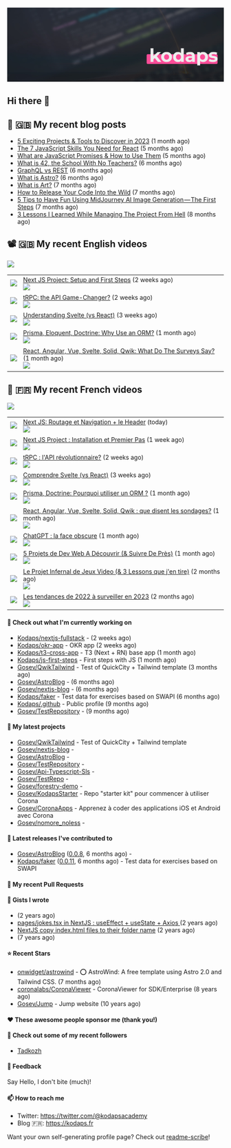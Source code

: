 ![This is an image](images/header.jpg)

## Hi there 👋


## 📜 🇬🇧 My recent blog posts

- [5 Exciting Projects &amp; Tools to Discover in 2023](https://gosev.medium.com/5-exciting-projects-tools-to-discover-in-2023-d5b6f5886740?source=rss-e68daed69805------2) (1 month ago)
- [The 7 JavaScript Skills You Need for React](https://javascript.plainenglish.io/the-7-javascript-skills-you-need-for-react-9244169ca80a?source=rss-e68daed69805------2) (5 months ago)
- [What are JavaScript Promises &amp; How to Use Them](https://javascript.plainenglish.io/what-are-javascript-promises-how-to-use-them-84fdff5757b9?source=rss-e68daed69805------2) (5 months ago)
- [What is 42, the School With No Teachers?](https://levelup.gitconnected.com/what-is-42-the-school-with-no-teachers-7e4d0f9a80c1?source=rss-e68daed69805------2) (6 months ago)
- [GraphQL vs REST](https://levelup.gitconnected.com/graphql-vs-rest-e918d9e0e271?source=rss-e68daed69805------2) (6 months ago)
- [What is Astro?](https://javascript.plainenglish.io/what-is-astro-aa3369d5a7f4?source=rss-e68daed69805------2) (6 months ago)
- [What is Art?](https://gosev.medium.com/what-is-art-2dce12548091?source=rss-e68daed69805------2) (7 months ago)
- [How to Release Your Code Into the Wild](https://levelup.gitconnected.com/how-to-release-your-code-into-the-wild-dd144218cb9b?source=rss-e68daed69805------2) (7 months ago)
- [5 Tips to Have Fun Using MidJourney AI Image Generation — The First Steps](https://gosev.medium.com/5-tips-to-have-fun-using-midjourney-ai-image-generation-the-first-steps-81cf44a53931?source=rss-e68daed69805------2) (7 months ago)
- [3 Lessons I Learned While Managing The Project From Hell](https://medium.com/illumination/3-lessons-i-learned-while-managing-the-project-from-hell-e31196db2d5f?source=rss-e68daed69805------2) (8 months ago)

## 📽 🇬🇧 My recent English videos
<img src="https://img.shields.io/youtube/channel/subscribers/UC2DOovF-OjIQ6nHClUyLKKQ?style=for-the-badge"></img>
<table>

<tr>
<td><img src="https://img.youtube.com/vi/AaQfCKJLMGY/default.jpg"></img></td>
<td>
<a href="https://www.youtube.com/watch?v=AaQfCKJLMGY">Next JS Project: Setup and First Steps</a> (2 weeks ago) <br/>
<img src="https://img.shields.io/youtube/views/AaQfCKJLMGY?style=flat-square"> </img> 
</td>
</tr>
<tr>
<td><img src="https://img.youtube.com/vi/a6XwC22TMYY/default.jpg"></img></td>
<td>
<a href="https://www.youtube.com/watch?v=a6XwC22TMYY">tRPC: the API Game-Changer?</a> (2 weeks ago) <br/>
<img src="https://img.shields.io/youtube/views/a6XwC22TMYY?style=flat-square"> </img> 
</td>
</tr>
<tr>
<td><img src="https://img.youtube.com/vi/lYYGhm7p74Q/default.jpg"></img></td>
<td>
<a href="https://www.youtube.com/watch?v=lYYGhm7p74Q">Understanding Svelte (vs React)</a> (3 weeks ago) <br/>
<img src="https://img.shields.io/youtube/views/lYYGhm7p74Q?style=flat-square"> </img> 
</td>
</tr>
<tr>
<td><img src="https://img.youtube.com/vi/vHt2LC1EM3Q/default.jpg"></img></td>
<td>
<a href="https://www.youtube.com/watch?v=vHt2LC1EM3Q">Prisma, Eloquent, Doctrine: Why Use an ORM?</a> (1 month ago) <br/>
<img src="https://img.shields.io/youtube/views/vHt2LC1EM3Q?style=flat-square"> </img> 
</td>
</tr>
<tr>
<td><img src="https://img.youtube.com/vi/BHgeNz1LsVE/default.jpg"></img></td>
<td>
<a href="https://www.youtube.com/watch?v=BHgeNz1LsVE">React, Angular, Vue, Svelte, Solid, Qwik:  What Do The Surveys Say?</a> (1 month ago) <br/>
<img src="https://img.shields.io/youtube/views/BHgeNz1LsVE?style=flat-square"> </img> 
</td>
</tr>
</table>

## 📜 🇫🇷 My recent French videos
<img src="https://img.shields.io/youtube/channel/subscribers/UCzdX32OIhpfrdxQRhN2s98w?style=for-the-badge"></img>
<table>

<tr>
<td><img src="https://img.youtube.com/vi/eKRzywQCDaM/default.jpg"></img></td>
<td>
<a href="https://www.youtube.com/watch?v=eKRzywQCDaM">Next JS: Routage et Navigation &#43; le Header</a> (today) <br/>
<img src="https://img.shields.io/youtube/views/eKRzywQCDaM?style=flat-square"> </img> 
</td>
</tr>
<tr>
<td><img src="https://img.youtube.com/vi/-SrqXDcjxKs/default.jpg"></img></td>
<td>
<a href="https://www.youtube.com/watch?v=-SrqXDcjxKs">Next JS Project : Installation et Premier Pas</a> (1 week ago) <br/>
<img src="https://img.shields.io/youtube/views/-SrqXDcjxKs?style=flat-square"> </img> 
</td>
</tr>
<tr>
<td><img src="https://img.youtube.com/vi/i5ujev590Xw/default.jpg"></img></td>
<td>
<a href="https://www.youtube.com/watch?v=i5ujev590Xw">tRPC : l&#39;API révolutionnaire?</a> (2 weeks ago) <br/>
<img src="https://img.shields.io/youtube/views/i5ujev590Xw?style=flat-square"> </img> 
</td>
</tr>
<tr>
<td><img src="https://img.youtube.com/vi/VSHdmXaEGKo/default.jpg"></img></td>
<td>
<a href="https://www.youtube.com/watch?v=VSHdmXaEGKo">Comprendre Svelte (vs React)</a> (3 weeks ago) <br/>
<img src="https://img.shields.io/youtube/views/VSHdmXaEGKo?style=flat-square"> </img> 
</td>
</tr>
<tr>
<td><img src="https://img.youtube.com/vi/DXk73GfyV9I/default.jpg"></img></td>
<td>
<a href="https://www.youtube.com/watch?v=DXk73GfyV9I">Prisma, Doctrine: Pourquoi utiliser un ORM ?</a> (1 month ago) <br/>
<img src="https://img.shields.io/youtube/views/DXk73GfyV9I?style=flat-square"> </img> 
</td>
</tr>
<tr>
<td><img src="https://img.youtube.com/vi/k-SM7b_OmbI/default.jpg"></img></td>
<td>
<a href="https://www.youtube.com/watch?v=k-SM7b_OmbI">React, Angular, Vue, Svelte, Solid, Qwik : que disent les sondages?</a> (1 month ago) <br/>
<img src="https://img.shields.io/youtube/views/k-SM7b_OmbI?style=flat-square"> </img> 
</td>
</tr>
<tr>
<td><img src="https://img.youtube.com/vi/zZWPSMVi6io/default.jpg"></img></td>
<td>
<a href="https://www.youtube.com/watch?v=zZWPSMVi6io">ChatGPT :  la face obscure</a> (1 month ago) <br/>
<img src="https://img.shields.io/youtube/views/zZWPSMVi6io?style=flat-square"> </img> 
</td>
</tr>
<tr>
<td><img src="https://img.youtube.com/vi/pAFTSkGUfiI/default.jpg"></img></td>
<td>
<a href="https://www.youtube.com/watch?v=pAFTSkGUfiI">5 Projets de Dev Web A Découvrir (&amp; Suivre De Près)</a> (1 month ago) <br/>
<img src="https://img.shields.io/youtube/views/pAFTSkGUfiI?style=flat-square"> </img> 
</td>
</tr>
<tr>
<td><img src="https://img.youtube.com/vi/nrfm7T8fnWk/default.jpg"></img></td>
<td>
<a href="https://www.youtube.com/watch?v=nrfm7T8fnWk">Le Projet Infernal de Jeux Video (&amp; 3 Lessons que j&#39;en tire)</a> (2 months ago) <br/>
<img src="https://img.shields.io/youtube/views/nrfm7T8fnWk?style=flat-square"> </img> 
</td>
</tr>
<tr>
<td><img src="https://img.youtube.com/vi/AX-Ucc2CZJw/default.jpg"></img></td>
<td>
<a href="https://www.youtube.com/watch?v=AX-Ucc2CZJw">Les tendances de 2022 à surveiller en 2023</a> (2 months ago) <br/>
<img src="https://img.shields.io/youtube/views/AX-Ucc2CZJw?style=flat-square"> </img> 
</td>
</tr>
</table>

#### 👷 Check out what I'm currently working on

- [Kodaps/nextjs-fullstack](https://github.com/Kodaps/nextjs-fullstack) -  (2 weeks ago)
- [Kodaps/okr-app](https://github.com/Kodaps/okr-app) - OKR app (2 weeks ago)
- [Kodaps/t3-cross-app](https://github.com/Kodaps/t3-cross-app) - T3 (Next &#43; RN) base app  (1 month ago)
- [Kodaps/js-first-steps](https://github.com/Kodaps/js-first-steps) - First steps with JS (1 month ago)
- [Gosev/QwikTailwind](https://github.com/Gosev/QwikTailwind) - Test of QuickCity &#43; Tailwind template  (3 months ago)
- [Gosev/AstroBlog](https://github.com/Gosev/AstroBlog) -  (6 months ago)
- [Gosev/nextjs-blog](https://github.com/Gosev/nextjs-blog) -  (6 months ago)
- [Kodaps/faker](https://github.com/Kodaps/faker) - Test data for exercises based on SWAPI (6 months ago)
- [Kodaps/.github](https://github.com/Kodaps/.github) - Public profile (9 months ago)
- [Gosev/TestRepository](https://github.com/Gosev/TestRepository) -  (9 months ago)

#### 🌱 My latest projects

- [Gosev/QwikTailwind](https://github.com/Gosev/QwikTailwind) - Test of QuickCity &#43; Tailwind template 
- [Gosev/nextjs-blog](https://github.com/Gosev/nextjs-blog) - 
- [Gosev/AstroBlog](https://github.com/Gosev/AstroBlog) - 
- [Gosev/TestRepository](https://github.com/Gosev/TestRepository) - 
- [Gosev/Api-Typescript-Sls](https://github.com/Gosev/Api-Typescript-Sls) - 
- [Gosev/TestRepo](https://github.com/Gosev/TestRepo) - 
- [Gosev/forestry-demo](https://github.com/Gosev/forestry-demo) - 
- [Gosev/KodapsStarter](https://github.com/Gosev/KodapsStarter) - Repo &#34;starter kit&#34; pour commencer à utiliser Corona
- [Gosev/CoronaApps](https://github.com/Gosev/CoronaApps) - Apprenez à coder des applications iOS et Android avec Corona
- [Gosev/nomore_noless](https://github.com/Gosev/nomore_noless) - 


#### 🔭 Latest releases I've contributed to

- [Gosev/AstroBlog](https://github.com/Gosev/AstroBlog) ([0.0.8](https://github.com/Gosev/AstroBlog/releases/tag/0.0.8), 6 months ago) - 
- [Kodaps/faker](https://github.com/Kodaps/faker) ([0.0.11](https://github.com/Kodaps/faker/releases/tag/0.0.11), 6 months ago) - Test data for exercises based on SWAPI

#### 🔨 My recent Pull Requests



#### 📓 Gists I wrote

- [](https://gist.github.com/ce3defb6415b67ec03f48fa11fc158f0) (2 years ago)
- [pages/jokes.tsx in NextJS : useEffect &#43; useState &#43; Axios ](https://gist.github.com/fbd960d5a653bf0f527678f038d5bee1) (2 years ago)
- [NextJS copy index.html files to their folder name](https://gist.github.com/e04abeb6079273b3be54ee6496a0b309) (2 years ago)
- [](https://gist.github.com/a144834b9542ab523a10) (7 years ago)

#### ⭐ Recent Stars

- [onwidget/astrowind](https://github.com/onwidget/astrowind) - ⭕️ AstroWind: A free template using Astro 2.0 and Tailwind CSS. (7 months ago)
- [coronalabs/CoronaViewer](https://github.com/coronalabs/CoronaViewer) - CoronaViewer for SDK/Enterprise (8 years ago)
- [Gosev/Jump](https://github.com/Gosev/Jump) - Jump website (10 years ago)

#### ❤️ These awesome people sponsor me (thank you!)


#### 👯 Check out some of my recent followers

- [Tadkozh](https://github.com/Tadkozh)

#### 💬 Feedback

Say Hello, I don't bite (much)!

#### 📫 How to reach me

- Twitter: https://twitter.com/@kodapsacademy
- Blog  🇫🇷: https://kodaps.fr

Want your own self-generating profile page? Check out [readme-scribe](https://github.com/muesli/readme-scribe)!
